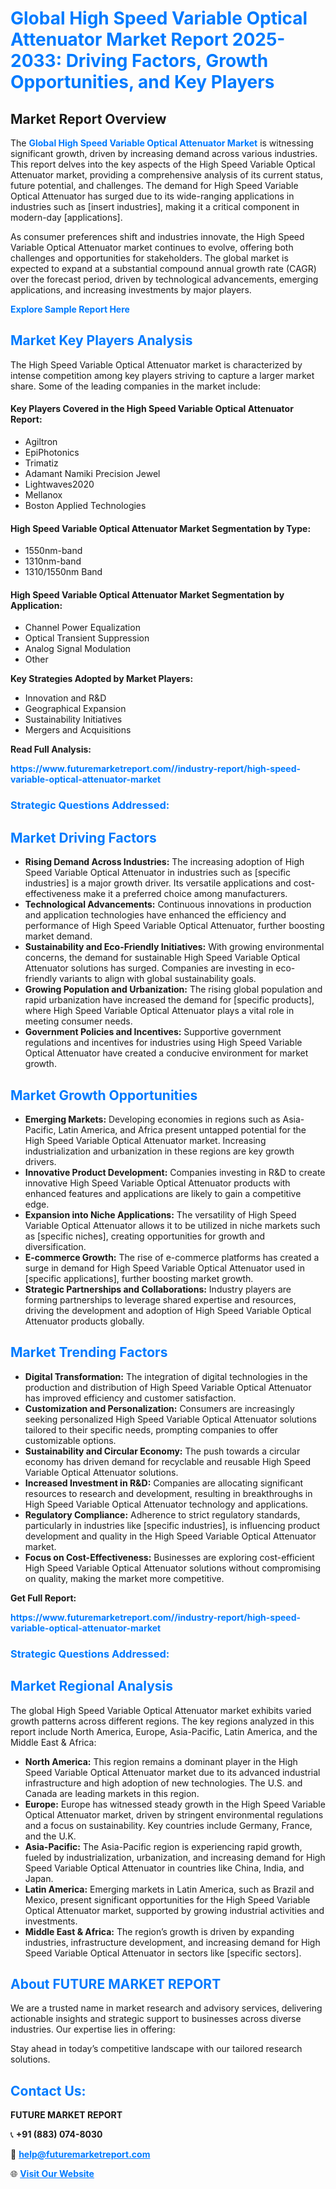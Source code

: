 <h1 style="color: #007BFF;">Global High Speed Variable Optical Attenuator Market Report 2025-2033: Driving Factors, Growth Opportunities, and Key Players</h1>

<section id="overview">
<h2>Market Report Overview</h2>
<p>The <a href="https://www.futuremarketreport.com//industry-report/high-speed-variable-optical-attenuator-market" style="color: #007BFF; text-decoration: none;"><strong>Global High Speed Variable Optical Attenuator Market</strong></a> is witnessing significant growth, driven by increasing demand across various industries. This report delves into the key aspects of the High Speed Variable Optical Attenuator market, providing a comprehensive analysis of its current status, future potential, and challenges. The demand for High Speed Variable Optical Attenuator has surged due to its wide-ranging applications in industries such as [insert industries], making it a critical component in modern-day [applications].</p>
<p>As consumer preferences shift and industries innovate, the High Speed Variable Optical Attenuator market continues to evolve, offering both challenges and opportunities for stakeholders. The global market is expected to expand at a substantial compound annual growth rate (CAGR) over the forecast period, driven by technological advancements, emerging applications, and increasing investments by major players.</p>
</section>

<section id="overview">
<p><a href="https://www.futuremarketreport.com//request-sample/reportId=75470" style="color: #007BFF; text-decoration: none;"><strong>Explore Sample Report Here</strong></a></p>
</section>

<section id="key-players">
<h2 style="color: #007BFF;">Market Key Players Analysis</h2>
<p>The High Speed Variable Optical Attenuator market is characterized by intense competition among key players striving to capture a larger market share. Some of the leading companies in the market include:</p>
<h4>Key Players Covered in the High Speed Variable Optical Attenuator Report:</h4>
<ul><li>Agiltron</li><li>EpiPhotonics</li><li>Trimatiz</li><li>Adamant Namiki Precision Jewel</li><li>Lightwaves2020</li><li>Mellanox</li><li>Boston Applied Technologies</li></ul>
<h4>High Speed Variable Optical Attenuator Market Segmentation by Type:</h4>
<ul><li>1550nm-band</li><li>1310nm-band</li><li>1310/1550nm Band</li></ul>

<h4>High Speed Variable Optical Attenuator Market Segmentation by Application:</h4>
<ul><li>Channel Power Equalization</li><li>Optical Transient Suppression</li><li>Analog Signal Modulation</li><li>Other</li></ul>
<p><strong>Key Strategies Adopted by Market Players:</strong></p>
<ul>
<li>Innovation and R&D</li>
<li>Geographical Expansion</li>
<li>Sustainability Initiatives</li>
<li>Mergers and Acquisitions</li>
</ul>
</section>

<section>
<p><strong>Read Full Analysis: </strong></p><a href="https://www.futuremarketreport.com//industry-report/high-speed-variable-optical-attenuator-market" style="color: #007BFF; text-decoration: none;"><strong>https://www.futuremarketreport.com//industry-report/high-speed-variable-optical-attenuator-market</strong></a>
<h3 style="color: #007BFF;">Strategic Questions Addressed:</h3>
</section>

<section id="driving-factors">
<h2 style="color: #007BFF;">Market Driving Factors</h2>
<ul>
<li><strong>Rising Demand Across Industries:</strong> The increasing adoption of High Speed Variable Optical Attenuator in industries such as [specific industries] is a major growth driver. Its versatile applications and cost-effectiveness make it a preferred choice among manufacturers.</li>
<li><strong>Technological Advancements:</strong> Continuous innovations in production and application technologies have enhanced the efficiency and performance of High Speed Variable Optical Attenuator, further boosting market demand.</li>
<li><strong>Sustainability and Eco-Friendly Initiatives:</strong> With growing environmental concerns, the demand for sustainable High Speed Variable Optical Attenuator solutions has surged. Companies are investing in eco-friendly variants to align with global sustainability goals.</li>
<li><strong>Growing Population and Urbanization:</strong> The rising global population and rapid urbanization have increased the demand for [specific products], where High Speed Variable Optical Attenuator plays a vital role in meeting consumer needs.</li>
<li><strong>Government Policies and Incentives:</strong> Supportive government regulations and incentives for industries using High Speed Variable Optical Attenuator have created a conducive environment for market growth.</li>
</ul>
</section>

<section id="growth-opportunities">
<h2 style="color: #007BFF;">Market Growth Opportunities</h2>
<ul>
<li><strong>Emerging Markets:</strong> Developing economies in regions such as Asia-Pacific, Latin America, and Africa present untapped potential for the High Speed Variable Optical Attenuator market. Increasing industrialization and urbanization in these regions are key growth drivers.</li>
<li><strong>Innovative Product Development:</strong> Companies investing in R&D to create innovative High Speed Variable Optical Attenuator products with enhanced features and applications are likely to gain a competitive edge.</li>
<li><strong>Expansion into Niche Applications:</strong> The versatility of High Speed Variable Optical Attenuator allows it to be utilized in niche markets such as [specific niches], creating opportunities for growth and diversification.</li>
<li><strong>E-commerce Growth:</strong> The rise of e-commerce platforms has created a surge in demand for High Speed Variable Optical Attenuator used in [specific applications], further boosting market growth.</li>
<li><strong>Strategic Partnerships and Collaborations:</strong> Industry players are forming partnerships to leverage shared expertise and resources, driving the development and adoption of High Speed Variable Optical Attenuator products globally.</li>
</ul>
</section>

<section id="trending-factors">
<h2 style="color: #007BFF;">Market Trending Factors</h2>
<ul>
<li><strong>Digital Transformation:</strong> The integration of digital technologies in the production and distribution of High Speed Variable Optical Attenuator has improved efficiency and customer satisfaction.</li>
<li><strong>Customization and Personalization:</strong> Consumers are increasingly seeking personalized High Speed Variable Optical Attenuator solutions tailored to their specific needs, prompting companies to offer customizable options.</li>
<li><strong>Sustainability and Circular Economy:</strong> The push towards a circular economy has driven demand for recyclable and reusable High Speed Variable Optical Attenuator solutions.</li>
<li><strong>Increased Investment in R&D:</strong> Companies are allocating significant resources to research and development, resulting in breakthroughs in High Speed Variable Optical Attenuator technology and applications.</li>
<li><strong>Regulatory Compliance:</strong> Adherence to strict regulatory standards, particularly in industries like [specific industries], is influencing product development and quality in the High Speed Variable Optical Attenuator market.</li>
<li><strong>Focus on Cost-Effectiveness:</strong> Businesses are exploring cost-efficient High Speed Variable Optical Attenuator solutions without compromising on quality, making the market more competitive.</li>
</ul>
</section>

<section>
<p><strong>Get Full Report: </strong></p><a href="https://www.futuremarketreport.com//industry-report/high-speed-variable-optical-attenuator-market" style="color: #007BFF; text-decoration: none;"><strong>https://www.futuremarketreport.com//industry-report/high-speed-variable-optical-attenuator-market</strong></a>
<h3 style="color: #007BFF;">Strategic Questions Addressed:</h3>
</section>


<section id="regional-analysis">
<h2 style="color: #007BFF;">Market Regional Analysis</h2>
<p>The global High Speed Variable Optical Attenuator market exhibits varied growth patterns across different regions. The key regions analyzed in this report include North America, Europe, Asia-Pacific, Latin America, and the Middle East & Africa:</p>
<ul>
<li><strong>North America:</strong> This region remains a dominant player in the High Speed Variable Optical Attenuator market due to its advanced industrial infrastructure and high adoption of new technologies. The U.S. and Canada are leading markets in this region.</li>
<li><strong>Europe:</strong> Europe has witnessed steady growth in the High Speed Variable Optical Attenuator market, driven by stringent environmental regulations and a focus on sustainability. Key countries include Germany, France, and the U.K.</li>
<li><strong>Asia-Pacific:</strong> The Asia-Pacific region is experiencing rapid growth, fueled by industrialization, urbanization, and increasing demand for High Speed Variable Optical Attenuator in countries like China, India, and Japan.</li>
<li><strong>Latin America:</strong> Emerging markets in Latin America, such as Brazil and Mexico, present significant opportunities for the High Speed Variable Optical Attenuator market, supported by growing industrial activities and investments.</li>
<li><strong>Middle East & Africa:</strong> The region’s growth is driven by expanding industries, infrastructure development, and increasing demand for High Speed Variable Optical Attenuator in sectors like [specific sectors].</li>
</ul>
</section>

<footer>
<h2 style="color: #007BFF;">About FUTURE MARKET REPORT</h2>
<p>We are a trusted name in market research and advisory services, delivering actionable insights and strategic support to businesses across diverse industries. Our expertise lies in offering:</p>

<p>Stay ahead in today’s competitive landscape with our tailored research solutions.</p>

<h2 style="color: #007BFF;">Contact Us:</h2>
<p><strong>FUTURE MARKET REPORT</strong></p>
<p>📞 <strong>+91 (883) 074-8030</strong></p>
<p>📧 <strong><a href="mailto:help@futuremarketreport.com" style="color: #007BFF;">help@futuremarketreport.com</a></strong></p>
<p>🌐 <strong><a href="https://www.futuremarketreport.com/" style="color: #007BFF;">Visit Our Website</a></strong></p>
</footer>